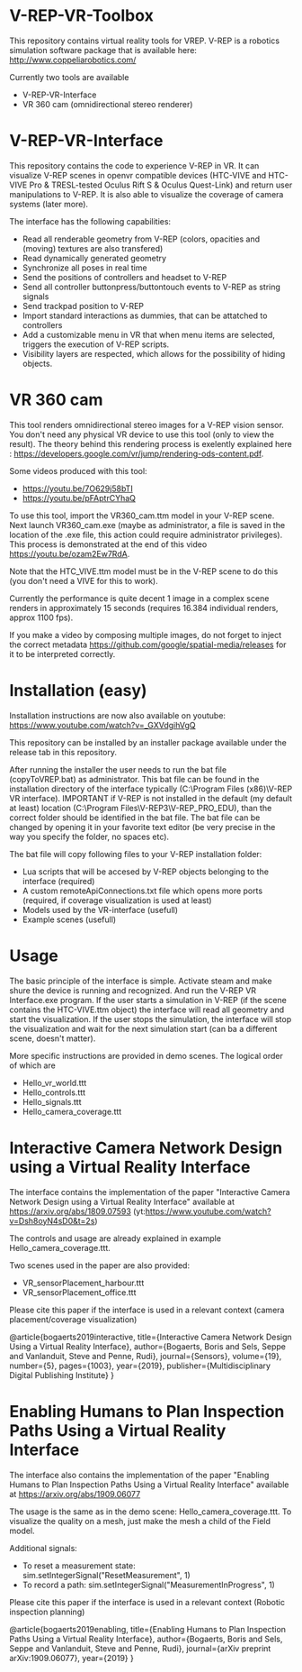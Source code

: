 # V-REP-VR-Toolbox
This repository contains virtual reality tools for VREP. V-REP is a robotics simulation software package that is available here: http://www.coppeliarobotics.com/

Currently two tools are available
- V-REP-VR-Interface
- VR 360 cam (omnidirectional stereo renderer)

# V-REP-VR-Interface
This repository contains the code to experience V-REP in VR. It can visualize V-REP scenes in openvr compatible devices (HTC-VIVE and HTC-VIVE Pro & TRESL-tested Oculus Rift S & Oculus Quest-Link) and return user manipulations to V-REP. It is also able to visualize the coverage of camera systems (later more).

The interface has the following capabilities:
- Read all renderable geometry from V-REP (colors, opacities and (moving) textures are also transfered)
- Read dynamically generated geometry
- Synchronize all poses in real time
- Send the positions of controllers and headset to V-REP
- Send all controller buttonpress/buttontouch events to V-REP as string signals
- Send trackpad position to V-REP
- Import standard interactions as dummies, that can be attatched to controllers
- Add a customizable menu in VR that when menu items are selected, triggers the execution of V-REP scripts.
- Visibility layers are respected, which allows for the possibility of hiding objects.

# VR 360 cam
This tool renders omnidirectional stereo images for a V-REP vision sensor. You don't need any physical VR device to use this tool (only to view the result). The theory behind this rendering process is exelently explained here : https://developers.google.com/vr/jump/rendering-ods-content.pdf.

Some videos produced with this tool:
- https://youtu.be/7O629j58bTI
- https://youtu.be/pFAptrCYhaQ

To use this tool, import the VR360_cam.ttm model in your V-REP scene. Next launch VR360_cam.exe (maybe as administrator, a file is saved in the location of the .exe file, this action could require administrator privileges). 
This process is demonstrated at the end of this video https://youtu.be/ozam2Ew7RdA.

Note that the HTC_VIVE.ttm model must be in the V-REP scene to do this (you don't need a VIVE for this to work).

Currently the performance is quite decent 1 image in a complex scene renders in approximately 15 seconds (requires 16.384 individual renders, approx 1100 fps).

If you make a video by composing multiple images, do not forget to inject the correct metadata https://github.com/google/spatial-media/releases for it to be interpreted correctly.

# Installation (easy)
Installation instructions are now also available on youtube: https://www.youtube.com/watch?v=_GXVdgihVgQ

This repository can be installed by an installer package available under the release tab in this repository. 

After running the installer the user needs to run the bat file (copyToVREP.bat) as administrator. This bat file can be found in the installation directory of the interface typically (C:\Program Files (x86)\V-REP VR interface). 
IMPORTANT if V-REP is not installed in the default (my default at least) location (C:\Program Files\V-REP3\V-REP_PRO_EDU), than the correct folder should be identified in the bat file. The bat file can be changed by opening it in your favorite text editor (be very precise in the way you specify the folder, no spaces etc).

The bat file will copy following files to your V-REP installation folder:
- Lua scripts that will be accesed by V-REP objects belonging to the interface (required)
- A custom remoteApiConnections.txt file which opens more ports (required, if coverage visualization is used at least)
- Models used by the VR-interface (usefull)
- Example scenes (usefull)

# Usage
The basic principle of the interface is simple. Activate steam and make shure the device is running and recognized. And run the V-REP VR Interface.exe program. If the user starts a simulation in V-REP (if the scene contains the HTC-VIVE.ttm object) the interface will read all geometry and start the visualization. If the user stops the simulation, the interface will stop the visualization and wait for the next simulation start (can ba a different scene, doesn't matter).

More specific instructions are provided in demo scenes. The logical order of which are
- Hello_vr_world.ttt
- Hello_controls.ttt
- Hello_signals.ttt
- Hello_camera_coverage.ttt

# Interactive Camera Network Design using a Virtual Reality Interface
The interface contains the implementation of the paper "Interactive Camera Network Design using a Virtual Reality Interface" available at https://arxiv.org/abs/1809.07593 (yt:https://www.youtube.com/watch?v=Dsh8oyN4sD0&t=2s)

The controls and usage are already explained in example Hello_camera_coverage.ttt. 

Two scenes used in the paper are also provided:
- VR_sensorPlacement_harbour.ttt
- VR_sensorPlacement_office.ttt

Please cite this paper if the interface is used in a relevant context (camera placement/coverage visualization)

@article{bogaerts2019interactive,
  title={Interactive Camera Network Design Using a Virtual Reality Interface},
  author={Bogaerts, Boris and Sels, Seppe and Vanlanduit, Steve and Penne, Rudi},
  journal={Sensors},
  volume={19},
  number={5},
  pages={1003},
  year={2019},
  publisher={Multidisciplinary Digital Publishing Institute}
}

# Enabling Humans to Plan Inspection Paths Using a Virtual Reality Interface
The interface also contains the implementation of the paper "Enabling Humans to Plan Inspection Paths Using a Virtual Reality Interface" available at https://arxiv.org/abs/1909.06077

The usage is the same as in the demo scene: Hello_camera_coverage.ttt. To visualize the quality on a mesh, just make the mesh a child of the Field model.

Additional signals:
- To reset a measurement state: sim.setIntegerSignal("ResetMeasurement", 1)
- To record a path: sim.setIntegerSignal("MeasurementInProgress", 1)

Please cite this paper if the interface is used in a relevant context (Robotic inspection planning)

@article{bogaerts2019enabling,
  title={Enabling Humans to Plan Inspection Paths Using a Virtual Reality Interface},
  author={Bogaerts, Boris and Sels, Seppe and Vanlanduit, Steve and Penne, Rudi},
  journal={arXiv preprint arXiv:1909.06077},
  year={2019}
}

